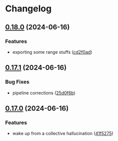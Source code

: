 # Changelog

## [0.18.0](https://github.com/chartium/libchartium/compare/libchartium-v0.17.1...libchartium-v0.18.0) (2024-06-16)


### Features

* exporting some range stuffs ([cd2f0ad](https://github.com/chartium/libchartium/commit/cd2f0adbe065a9ed8fe9529aabad56e6c7e9c746))

## [0.17.1](https://github.com/chartium/libchartium/compare/libchartium-v0.17.0...libchartium-v0.17.1) (2024-06-16)


### Bug Fixes

* pipeline corrections ([25d0f6b](https://github.com/chartium/libchartium/commit/25d0f6b1583bd2e063631fa6dc445ecfbe35736a))

## [0.17.0](https://github.com/chartium/libchartium/compare/libchartium-v0.16.69...libchartium-v0.17.0) (2024-06-16)


### Features

* wake up from a collective hallucination ([41f5275](https://github.com/chartium/libchartium/commit/41f52750d3bb47c955a1ca252251bea0cff3e970))
